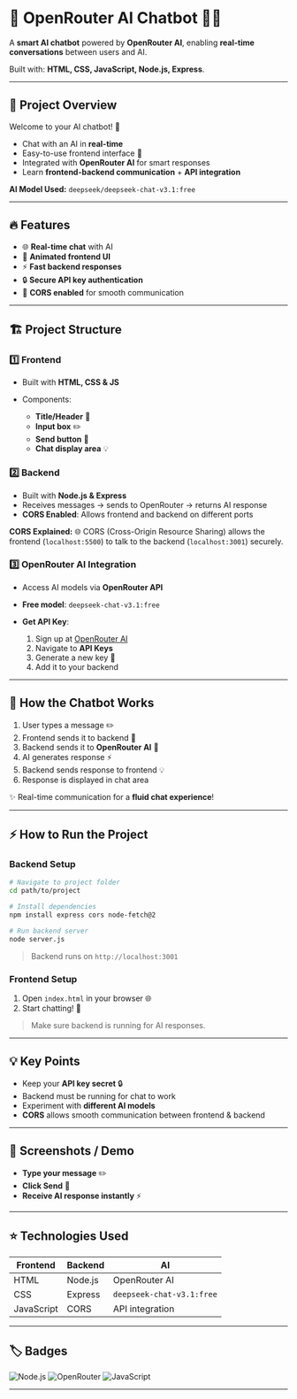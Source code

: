 # 🌟 OpenRouter AI Chatbot 🤖✨

A **smart AI chatbot** powered by **OpenRouter AI**, enabling **real-time conversations** between users and AI.

Built with: **HTML, CSS, JavaScript, Node.js, Express**.

---

## 💬 Project Overview

Welcome to your AI chatbot! 🚀

* Chat with an AI in **real-time**
* Easy-to-use frontend interface 🎨
* Integrated with **OpenRouter AI** for smart responses
* Learn **frontend-backend communication** + **API integration**

**AI Model Used:** `deepseek/deepseek-chat-v3.1:free`

---

## 🔥 Features

* 🌐 **Real-time chat** with AI
* 🎨 **Animated frontend UI**
* ⚡ **Fast backend responses**
* 🔒 **Secure API key authentication**
* 🌟 **CORS enabled** for smooth communication

---

## 🏗 Project Structure

### **1️⃣ Frontend**

* Built with **HTML, CSS & JS**
* Components:

  * **Title/Header** 🎨
  * **Input box** ✏️
  * **Send button** 💌
  * **Chat display area** 💡

### **2️⃣ Backend**

* Built with **Node.js & Express**
* Receives messages → sends to OpenRouter → returns AI response
* **CORS Enabled**: Allows frontend and backend on different ports

**CORS Explained:** 🌐
CORS (Cross-Origin Resource Sharing) allows the frontend (`localhost:5500`) to talk to the backend (`localhost:3001`) securely.

### **3️⃣ OpenRouter AI Integration**

* Access AI models via **OpenRouter API**
* **Free model**: `deepseek-chat-v3.1:free`
* **Get API Key**:

  1. Sign up at [OpenRouter AI](https://openrouter.ai/)
  2. Navigate to **API Keys**
  3. Generate a new key 🔑
  4. Add it to your backend

---

## 🚀 How the Chatbot Works

1. User types a message ✏️
2. Frontend sends it to backend 💌
3. Backend sends it to **OpenRouter AI** 🤖
4. AI generates response ⚡
5. Backend sends response to frontend 💡
6. Response is displayed in chat area

✨ Real-time communication for a **fluid chat experience**!

---

## ⚡ How to Run the Project

### **Backend Setup**

```bash
# Navigate to project folder
cd path/to/project

# Install dependencies
npm install express cors node-fetch@2

# Run backend server
node server.js
```

> Backend runs on `http://localhost:3001`

### **Frontend Setup**

1. Open `index.html` in your browser 🌐
2. Start chatting! 💬

> Make sure backend is running for AI responses.

---

## 💡 Key Points

* Keep your **API key secret** 🔒
* Backend must be running for chat to work
* Experiment with **different AI models**
* **CORS** allows smooth communication between frontend & backend

---

## 🎨 Screenshots / Demo

* **Type your message** ✏️
* **Click Send** 💌
* **Receive AI response instantly** ⚡

---

## ⭐ Technologies Used

| Frontend   | Backend | AI                        |
| ---------- | ------- | ------------------------- |
| HTML       | Node.js | OpenRouter AI             |
| CSS        | Express | `deepseek-chat-v3.1:free` |
| JavaScript | CORS    | API integration           |

---

## 🏷️ Badges

![Node.js](https://img.shields.io/badge/Node.js-339933?style=for-the-badge\&logo=node.js\&logoColor=white)
![OpenRouter](https://img.shields.io/badge/OpenRouter-AI-blue?style=for-the-badge)
![JavaScript](https://img.shields.io/badge/JavaScript-F7DF1E?style=for-the-badge\&logo=javascript\&logoColor=black)

---
